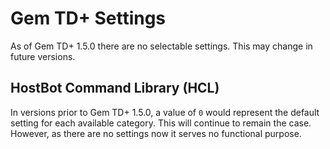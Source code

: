 # Gem TD+ Settings

As of Gem TD+ 1.5.0 there are no selectable settings.  This may change in
future versions.

## HostBot Command Library (HCL)

In versions prior to Gem TD+ 1.5.0, a value of `0` would represent the default
setting for each available category.  This will continue to remain the case.
However, as there are no settings now it serves no functional purpose.
